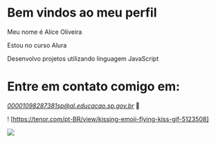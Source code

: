 # Bem vindos ao meu perfil

Meu nome é Alice Oliveira

Estou no curso Alura

Desenvolvo projetos utilizando linguagem JavaScript

# Entre em contato comigo em: 

*00001098287381sp@al.educacao.sp.gov.br* 📩


! [https://tenor.com/pt-BR/view/kissing-emoji-flying-kiss-gif-5123508]



![](https://tenor.com/pt-BR/view/kissing-emoji-flying-kiss-gif-5123508)



